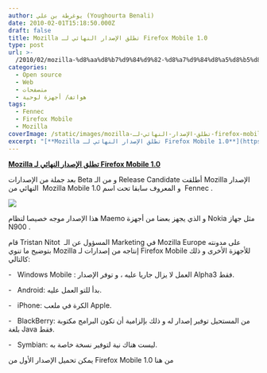 ```yaml
---
author: يوغرطة بن علي (Youghourta Benali)
date: 2010-02-01T15:18:50.000Z
draft: false
title: Mozilla تطلق الإصدار النهائي لـ Firefox Mobile 1.0
type: post
url: >-
  /2010/02/mozilla-%d8%aa%d8%b7%d9%84%d9%82-%d8%a7%d9%84%d8%a5%d8%b5%d8%af%d8%a7%d8%b1-%d8%a7%d9%84%d9%86%d9%87%d8%a7%d8%a6%d9%8a-%d9%84%d9%80-firefox-mobile-1-0/
categories:
  - Open source
  - Web
  - متصفحات
  - هواتف/ أجهزة لوحية
tags:
  - Fennec
  - Firefox Mobile
  - Mozilla
coverImage: /static/images/mozilla-تطلق-الإصدار-النهائي-لـ-firefox-mobile-1-0/fennec.png
excerpt: "[**Mozilla تطلق الإصدار النهائي لـ Firefox Mobile 1.0**](https://www.it-scoop.com/2010/02/mozilla-%d8%aa%d8%b7%d9%84%d9%82-%d8%a7%d9%84%d8%a5%d8%b5%d8%af%d8%a7%d8%b1-%d8%a7%d9%84%d9%86%d9%87%d8%a7%d8%a6%d9%8a-%d9%84%d9%80-firefox-mobile-1-0/)\n\nبعد جملة من الإصدارات Beta و من الـ Release Candidate أطلقت Mozilla الإصدار النهائي من\_ Mozilla Mobile 1.0 و المعروف سابقا تحت اسم\_ Fennec .\n\n\n\nهذا الإصدار موجه خصيصا لنظام Maemo و الذي يجهز"
---
```

[**Mozilla تطلق الإصدار النهائي لـ Firefox Mobile 1.0**](https://www.it-scoop.com/2010/02/mozilla-%d8%aa%d8%b7%d9%84%d9%82-%d8%a7%d9%84%d8%a5%d8%b5%d8%af%d8%a7%d8%b1-%d8%a7%d9%84%d9%86%d9%87%d8%a7%d8%a6%d9%8a-%d9%84%d9%80-firefox-mobile-1-0/)

بعد جملة من الإصدارات Beta و من الـ Release Candidate أطلقت Mozilla الإصدار النهائي من  Mozilla Mobile 1.0 و المعروف سابقا تحت اسم  Fennec .

![](/static/images/mozilla-تطلق-الإصدار-النهائي-لـ-firefox-mobile-1-0/fennec.png)

هذا الإصدار موجه خصيصا لنظام Maemo و الذي يجهز بعضا من أجهزة Nokia مثل جهاز N900 .

قام Tristan Nitot  المسؤول عن الـ Marketing في Mozilla Europe على مدونته بتوضيح ما تنوي Mozilla إنتاجه من إصدارات لـ Firefox Mobile للأجهزة الأخرى و ذلك كالتالي:

\-   Windows Mobile : العمل لا يزال جاريا عليه ، و توفر الإصدار Alpha3 فقط.

\-   Android: بدأ للتو العمل عليه.

\-   iPhone: الكرة في ملعب Apple.

\-   BlackBerry: من المستحيل توفير إصدار له و ذلك بإلزامية أن تكون البرامج مكتوبة بلغة Java فقط.

\-   Symbian: ليست هناك نية لتوفير نسخة خاصة به.

يمكن تحميل الإصدار الأول من Firefox Mobile 1.0 من هنا
